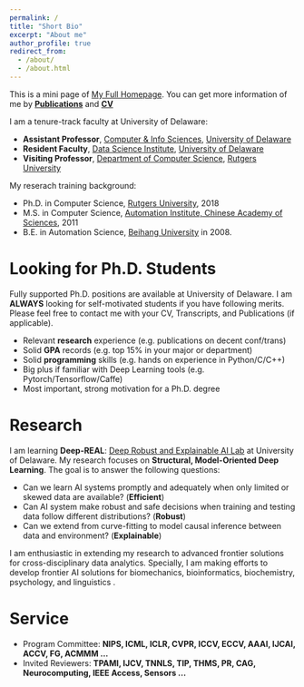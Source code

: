 ```yaml
---
permalink: /
title: "Short Bio"
excerpt: "About me"
author_profile: true
redirect_from: 
  - /about/
  - /about.html
---
```

This is a mini page of [My Full Homepage](https://sites.google.com/site/xipengcshomepage/). You can get more information of me by [**Publications**](https://xipeng13.github.io/homepage/files/PUBLICATION.pdf) and [**CV**](https://xipeng13.github.io/homepage/files/CV.pdf)

I am a tenure-track faculty at University of Delaware:
- **Assistant Professor**, [Computer & Info Sciences](https://www.cis.udel.edu/), [University of Delaware](https://www.udel.edu/)
- **Resident Faculty**, [Data Science Institute](https://dsi.udel.edu/), [University of Delaware](https://www.udel.edu/)
- **Visiting Professor**, [Department of Computer Science](https://www.cs.rutgers.edu/), [Rutgers University](https://www.rutgers.edu/)

My reserach training background: 
- Ph.D. in Computer Science, [Rutgers University](https://www.cs.rutgers.edu/), 2018
- M.S. in Computer Science, [Automation Institute, Chinese Academy of Sciences](http://www.ia.cas.cn/), 2011
- B.E. in Automation Science, [Beihang University](http://dept3.buaa.edu.cn/) in 2008.


Looking for Ph.D. Students
======
Fully supported Ph.D. positions are available at University of Delaware. I am **ALWAYS** looking for self-motivated students if you have following merits. Please feel free to contact me with your CV, Transcripts, and Publications (if applicable).

- Relevant **research** experience (e.g. publications on decent conf/trans)
- Solid **GPA** records (e.g. top 15% in your major or department)
- Solid **programming** skills (e.g. hands on experience in Python/C/C++)
- Big plus if familiar with Deep Learning tools (e.g. Pytorch/Tensorflow/Caffe)
- Most important, strong motivation for a Ph.D. degree


Research
======
I am learning **Deep-REAL**: [Deep Robust and Explainable AI Lab](https://sites.google.com/site/xipengcshomepage/research) at University of Delaware. My research focuses on **Structural, Model-Oriented Deep Learning**. The goal is to answer the following questions:

- Can we learn AI systems promptly and adequately when only limited or skewed data are available? (**Efficient**)
- Can AI system make robust and safe decisions when training and testing data follow different distributions? (**Robust**)
- Can we extend from curve-fitting to model causal inference between data and environment? (**Explainable**)

I am enthusiastic in extending my research to advanced frontier solutions for cross-disciplinary data analytics. Specially, I am making efforts to develop frontier AI solutions for biomechanics, bioinformatics, biochemistry, psychology, and linguistics .
  
Service
======
- Program Committee: **NIPS, ICML, ICLR, CVPR, ICCV, ECCV, AAAI, IJCAI, ACCV, FG, ACMMM ...**
- Invited Reviewers: **TPAMI, IJCV, TNNLS, TIP, THMS, PR, CAG, Neurocomputing, IEEE Access, Sensors ...**




